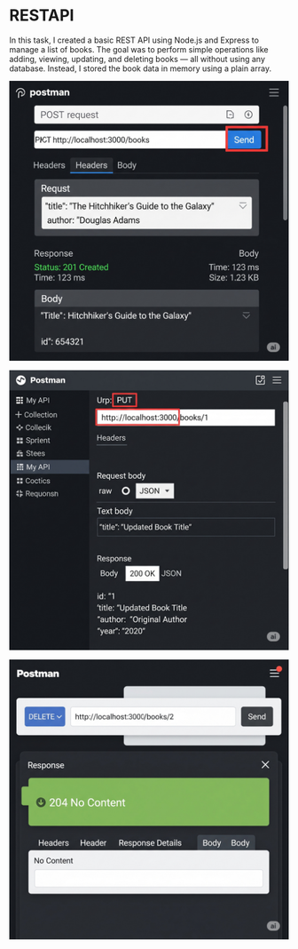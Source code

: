 # RESTAPI
In this task, I created a basic REST API using Node.js and Express to manage a list of books. The goal was to perform simple operations like adding, viewing, updating, and deleting books — all without using any database. Instead, I stored the book data in memory using a plain array.




![image alt](https://github.com/RamyaS-1701/RESTAPI/blob/8cc1f7f62e52c63e2b00eb66b35b03ec2fe97438/Gemini_Generated_Image_uuuo7uuuuo7uuuuo%20(1).png)

![image alt](https://github.com/RamyaS-1701/RESTAPI/blob/589a14ba29bfab574a2127b3037eca8d6e43413f/Gemini_Generated_Image_uuuo7uuuuo7uuuuo%20(2).png)


![image alt](https://github.com/RamyaS-1701/RESTAPI/blob/eb2a524f19c4378a3b3f89175948b5cf8aa35f88/Gemini_Generated_Image_uuuo7uuuuo7uuuuo%20(3).png)
